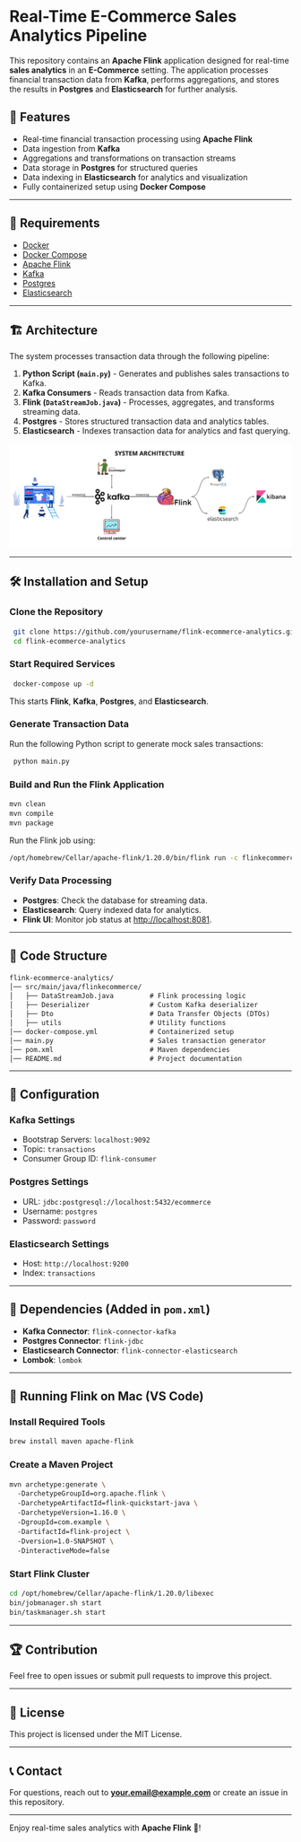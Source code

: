 # Real-Time E-Commerce Sales Analytics Pipeline

This repository contains an **Apache Flink** application designed for real-time **sales analytics** in an **E-Commerce** setting. The application processes financial transaction data from **Kafka**, performs aggregations, and stores the results in **Postgres** and **Elasticsearch** for further analysis.

## 🚀 Features
- Real-time financial transaction processing using **Apache Flink**
- Data ingestion from **Kafka**
- Aggregations and transformations on transaction streams
- Data storage in **Postgres** for structured queries
- Data indexing in **Elasticsearch** for analytics and visualization
- Fully containerized setup using **Docker Compose**

---

## 📌 Requirements
- [Docker](https://www.docker.com/)
- [Docker Compose](https://docs.docker.com/compose/)
- [Apache Flink](https://flink.apache.org/)
- [Kafka](https://kafka.apache.org/)
- [Postgres](https://www.postgresql.org/)
- [Elasticsearch](https://www.elastic.co/elasticsearch/)

---

## 🏗 Architecture
The system processes transaction data through the following pipeline:

1. **Python Script (`main.py`)** - Generates and publishes sales transactions to Kafka.
2. **Kafka Consumers** - Reads transaction data from Kafka.
3. **Flink (`DataStreamJob.java`)** - Processes, aggregates, and transforms streaming data.
4. **Postgres** - Stores structured transaction data and analytics tables.
5. **Elasticsearch** - Indexes transaction data for analytics and fast querying.

![System Architecture](System_Architecture.png)

---

## 🛠 Installation and Setup

### Clone the Repository
```sh
 git clone https://github.com/yourusername/flink-ecommerce-analytics.git
 cd flink-ecommerce-analytics
```

### Start Required Services
```sh
 docker-compose up -d
```
This starts **Flink**, **Kafka**, **Postgres**, and **Elasticsearch**.

### Generate Transaction Data
Run the following Python script to generate mock sales transactions:
```sh
 python main.py
```

### Build and Run the Flink Application
```sh
mvn clean
mvn compile
mvn package
```
Run the Flink job using:
```sh
/opt/homebrew/Cellar/apache-flink/1.20.0/bin/flink run -c flinkecommerce.DataStreamJob target/flinkecommerce-1.0-SNAPSHOT.jar
```

### Verify Data Processing
- **Postgres**: Check the database for streaming data.
- **Elasticsearch**: Query indexed data for analytics.
- **Flink UI**: Monitor job status at [http://localhost:8081](http://localhost:8081).

---

## 📂 Code Structure
```
flink-ecommerce-analytics/
│── src/main/java/flinkecommerce/
│   ├── DataStreamJob.java         # Flink processing logic
│   ├── Deserializer               # Custom Kafka deserializer
│   ├── Dto                        # Data Transfer Objects (DTOs)
│   ├── utils                      # Utility functions
│── docker-compose.yml             # Containerized setup
│── main.py                        # Sales transaction generator
│── pom.xml                        # Maven dependencies
│── README.md                      # Project documentation
```

---

## 🔧 Configuration
### Kafka Settings
- Bootstrap Servers: `localhost:9092`
- Topic: `transactions`
- Consumer Group ID: `flink-consumer`

### Postgres Settings
- URL: `jdbc:postgresql://localhost:5432/ecommerce`
- Username: `postgres`
- Password: `password`

### Elasticsearch Settings
- Host: `http://localhost:9200`
- Index: `transactions`

---

## 🔗 Dependencies (Added in `pom.xml`)
- **Kafka Connector**: `flink-connector-kafka`
- **Postgres Connector**: `flink-jdbc`
- **Elasticsearch Connector**: `flink-connector-elasticsearch`
- **Lombok**: `lombok`

---

## 📝 Running Flink on Mac (VS Code)
### Install Required Tools
```sh
brew install maven apache-flink
```

### Create a Maven Project
```sh
mvn archetype:generate \  
  -DarchetypeGroupId=org.apache.flink \  
  -DarchetypeArtifactId=flink-quickstart-java \  
  -DarchetypeVersion=1.16.0 \  
  -DgroupId=com.example \  
  -DartifactId=flink-project \  
  -Dversion=1.0-SNAPSHOT \  
  -DinteractiveMode=false
```

### Start Flink Cluster
```sh
cd /opt/homebrew/Cellar/apache-flink/1.20.0/libexec
bin/jobmanager.sh start
bin/taskmanager.sh start
```

---

## 🏆 Contribution
Feel free to open issues or submit pull requests to improve this project.

---

## 📜 License
This project is licensed under the MIT License.

---

## 📞 Contact
For questions, reach out to **your.email@example.com** or create an issue in this repository.

---

Enjoy real-time sales analytics with **Apache Flink** 🚀!